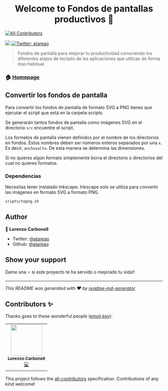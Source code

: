 <h1 align="center">Welcome to Fondos de pantallas productivos 👋</h1>
<!-- ALL-CONTRIBUTORS-BADGE:START - Do not remove or modify this section -->

[![All Contributors](https://img.shields.io/badge/all_contributors-2-orange.svg?style=flat-square)](#contributors-)

<!-- ALL-CONTRIBUTORS-BADGE:END -->
<p>
  <img src="https://img.shields.io/badge/version-0.1-blue.svg?cacheSeconds=2592000" />
  <a href="https://twitter.com/atareao">
    <img alt="Twitter: atareao" src="https://img.shields.io/twitter/follow/atareao.svg?style=social" target="_blank" />
  </a>
</p>

> Fondos de pantalla para mejorar tu productividad conociendo los diferentes atajos de teclado de las aplicaciones que utilizas de forma mas habitual.

### 🏠 [Homepage](https://www.atareao.es)


## Convertir los fondos de pantalla

Para convertir los fondos de pantalla de formato SVG a PNG tienes que ejecutar el script que está en la carpeta scripts.

Se generarán tantos fondos de pantalla como imágenes SVG en el directorio `src` encuentre el script.

Los formatos de pantalla vienen definidos por el nombre de los directorios en fondos. Estos nombres deben ser números enteros separados por una `x`. Es decir, `anchoxalto`. De esta manera se determina las dimensiones.

Si no quieres algún formato simplemente borra el directorio o directorios del cual no quieres formatos.

### Dependencias

Necesitas tener instalado Inkscape. Inkscape solo se utiliza para convertir las imágenes en formato SVG a formato PNG.

```sh
sripts/topng.sh
```

## Author

👤 **Lorenzo Carbonell**

* Twitter: [@atareao](https://twitter.com/atareao)
* Github: [@atareao](https://github.com/atareao)

## Show your support

Dame una ⭐️ si este proyecto te ha servido o mejorado tu vida!!
***
_This README was generated with ❤️ by [readme-md-generator](https://github.com/kefranabg/readme-md-generator)_

## Contributors ✨

Thanks goes to these wonderful people ([emoji key](https://allcontributors.org/docs/en/emoji-key)):

<!-- ALL-CONTRIBUTORS-LIST:START - Do not remove or modify this section -->
<!-- prettier-ignore-start -->
<!-- markdownlint-disable -->
<table>
  <tr>
    <td align="center"><a href="https://www.atareao.es"><img src="https://avatars3.githubusercontent.com/u/298055?v=4" width="100px;" alt=""/><br /><sub><b>Lorenzo Carbonell</b></sub></a><br /><a href="https://github.com/atareao/fondos-productivos/commits?author=atareao" title="Code">💻</a></td>
  </tr>
</table>

<!-- markdownlint-enable -->
<!-- prettier-ignore-end -->
<!-- ALL-CONTRIBUTORS-LIST:END -->

This project follows the [all-contributors](https://github.com/all-contributors/all-contributors) specification. Contributions of any kind welcome!
